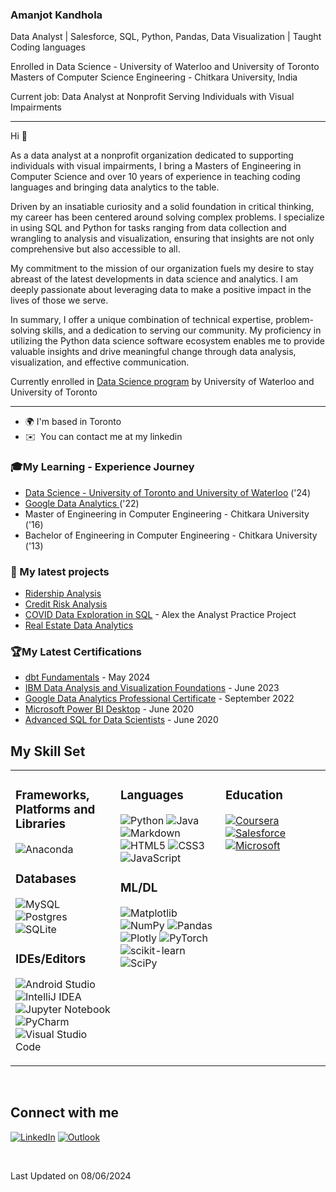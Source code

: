 
### Amanjot Kandhola

Data Analyst | Salesforce, SQL, Python, Pandas, Data Visualization | Taught Coding languages

Enrolled in Data Science - University of Waterloo and University of Toronto
<br>Masters of Computer Science Engineering - Chitkara University, India

Current job: Data Analyst at Nonprofit Serving Individuals with Visual Impairments

----------
Hi 👋 

As a data analyst at a nonprofit organization dedicated to supporting individuals with visual impairments, I bring a Masters of Engineering in Computer Science and over 10 years of experience in teaching coding languages and bringing data analytics to the table.

Driven by an insatiable curiosity and a solid foundation in critical thinking, my career has been centered around solving complex problems. I specialize in using SQL and Python for tasks ranging from data collection and wrangling to analysis and visualization, ensuring that insights are not only comprehensive but also accessible to all.

My commitment to the mission of our organization fuels my desire to stay abreast of the latest developments in data science and analytics. I am deeply passionate about leveraging data to make a positive impact in the lives of those we serve.

In summary, I offer a unique combination of technical expertise, problem-solving skills, and a dedication to serving our community. My proficiency in utilizing the Python data science software ecosystem enables me to provide valuable insights and drive meaningful change through data analysis, visualization, and effective communication.

Currently enrolled in [Data Science program](https://github.com/amanjot-git/data-science-UofT/tree/main) by University of Waterloo and University of Toronto

------------

* 🌍 I'm based in Toronto
* ✉️  You can contact me at my linkedin

### 🎓My Learning - Experience Journey 
- [Data Science - University of Toronto and University of Waterloo](https://learn.utoronto.ca/programs-courses/certificates/data-science) ('24)
- [Google Data Analytics ](https://www.coursera.org/account/accomplishments/specialization/2VM7V2A6ZAS5) ('22)
- Master of Engineering in Computer Engineering - Chitkara University ('16)
- Bachelor of Engineering in Computer Engineering - Chitkara University ('13)



### 🌱 My latest projects 
- [Ridership Analysis](https://github.com/amanjot-git/ridership-analysis-TTC)
- [Credit Risk Analysis ](https://github.com/amanjot-git/credit-risk-analytics/blob/main/Credit%20Risk%20Analysis.ipynb) 
- [COVID Data Exploration in SQL](https://github.com/amanjot-git/PortfolioProjects/blob/main/Portfolio%20Project%20-%20COVID%20Data%20Exploration%20in%20SQL.sql) - Alex the Analyst Practice Project
- [Real Estate Data Analytics](https://github.com/amanjot-git/real-estate-data-analytics/blob/main/Real%20Estate%20Data%20Analytics.ipynb)
  



### 🏆My Latest Certifications  
- [dbt Fundamentals](https://credentials.getdbt.com/ca66b04f-4329-4b83-996e-aa21abfc25e2) - May 2024
- [IBM Data Analysis and Visualization Foundations](https://www.coursera.org/account/accomplishments/specialization/QFB6FGDZFGRB) - June 2023
- [Google Data Analytics Professional Certificate](https://www.coursera.org/account/accomplishments/specialization/2VM7V2A6ZAS5) - September 2022
- [Microsoft Power BI Desktop](https://www.linkedin.com/learning/certificates/7bca1a17416ff1fec09e02cd90fc7360b55e870f8be0081802d655a996bc15d0?trk=backfilled_certificate) - June 2020
- [Advanced SQL for Data Scientists](https://www.linkedin.com/learning/certificates/20b8b7a430446ae58029425159f5d46c7fa6484890435b5603d75fb2565862da?trk=backfilled_certificate) - June 2020
  



## My Skill Set  
<table><tr><td valign="top" width="33%">



### Frameworks, Platforms and Libraries  
![Anaconda](https://img.shields.io/badge/Anaconda-%2344A833.svg?style=for-the-badge&logo=anaconda&logoColor=white)



### Databases  
![MySQL](https://img.shields.io/badge/mysql-%2300f.svg?style=for-the-badge&logo=mysql&logoColor=white)
![Postgres](https://img.shields.io/badge/postgres-%23316192.svg?style=for-the-badge&logo=postgresql&logoColor=white)
![SQLite](https://img.shields.io/badge/sqlite-%2307405e.svg?style=for-the-badge&logo=sqlite&logoColor=white)  
  



### IDEs/Editors  
![Android Studio](https://img.shields.io/badge/Android%20Studio-3DDC84.svg?style=for-the-badge&logo=android-studio&logoColor=white)
![IntelliJ IDEA](https://img.shields.io/badge/IntelliJIDEA-000000.svg?style=for-the-badge&logo=intellij-idea&logoColor=white)
![Jupyter Notebook](https://img.shields.io/badge/jupyter-%23FA0F00.svg?style=for-the-badge&logo=jupyter&logoColor=white)
![PyCharm](https://img.shields.io/badge/pycharm-143?style=for-the-badge&logo=pycharm&logoColor=black&color=black&labelColor=green)
![Visual Studio Code](https://img.shields.io/badge/Visual%20Studio%20Code-0078d7.svg?style=for-the-badge&logo=visual-studio-code&logoColor=white)  


</td><td valign="top" width="33%">



### Languages  
![Python](https://img.shields.io/badge/python-3670A0?style=for-the-badge&logo=python&logoColor=ffdd54)
![Java](https://img.shields.io/badge/java-%23ED8B00.svg?style=for-the-badge&logo=java&logoColor=white)
![Markdown](https://img.shields.io/badge/markdown-%23000000.svg?style=for-the-badge&logo=markdown&logoColor=white)
![HTML5](https://img.shields.io/badge/html5-%23E34F26.svg?style=for-the-badge&logo=html5&logoColor=white)
![CSS3](https://img.shields.io/badge/css3-%231572B6.svg?style=for-the-badge&logo=css3&logoColor=white)
![JavaScript](https://img.shields.io/badge/javascript-%23323330.svg?style=for-the-badge&logo=javascript&logoColor=%23F7DF1E)  
  



### ML/DL  
![Matplotlib](https://img.shields.io/badge/Matplotlib-%23ffffff.svg?style=for-the-badge&logo=Matplotlib&logoColor=black)
![NumPy](https://img.shields.io/badge/numpy-%23013243.svg?style=for-the-badge&logo=numpy&logoColor=white)
![Pandas](https://img.shields.io/badge/pandas-%23150458.svg?style=for-the-badge&logo=pandas&logoColor=white)
![Plotly](https://img.shields.io/badge/Plotly-%233F4F75.svg?style=for-the-badge&logo=plotly&logoColor=white)
![PyTorch](https://img.shields.io/badge/PyTorch-%23EE4C2C.svg?style=for-the-badge&logo=PyTorch&logoColor=white)
![scikit-learn](https://img.shields.io/badge/scikit--learn-%23F7931E.svg?style=for-the-badge&logo=scikit-learn&logoColor=white)
![SciPy](https://img.shields.io/badge/SciPy-%230C55A5.svg?style=for-the-badge&logo=scipy&logoColor=%white)

</td><td valign="top" width="33%">


### Education  
[![Coursera](https://img.shields.io/badge/Coursera-%230056D2.svg?style=for-the-badge&logo=Coursera&logoColor=white)](https://www.coursera.org/user/fb4413559ca3b9e51de0f898bb6a32e2)
[![Salesforce](https://img.shields.io/badge/Salesforce-%2302262B.svg?style=for-the-badge&logo=Salesforce&logoColor=Blue)](https://www.salesforce.com/trailblazer/akaur38)
[![Microsoft](https://img.shields.io/badge/Microsoft-0078D4?style=for-the-badge&logo=microsoft&logoColor=white)](https://learn.microsoft.com/en-us/users/me/achievements#badges-section)
</td></tr></table>  

<br/>  


## Connect with me  
[![LinkedIn](https://img.shields.io/badge/linkedin-%230077B5.svg?style=for-the-badge&logo=linkedin&logoColor=white)](https://www.linkedin.com/in/amanjot-kandhola-a7831270/)
[![Outlook](https://img.shields.io/badge/Microsoft_Outlook-0078D4?style=for-the-badge&logo=microsoft-outlook&logoColor=white)](mailto:dhillonaman91@outlook.com)
  

<br/> 



 Last Updated on 08/06/2024 
